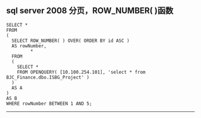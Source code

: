 


<span id = "20173301">sql server 2008 分页，ROW_NUMBER( )函数</span>
----------

	
	SELECT *
	FROM
	(
	  SELECT ROW_NUMBER( ) OVER( ORDER BY id ASC )
	  AS rowNumber,
	         *
	  FROM
	  (
	    SELECT *
	    FROM OPENQUERY( [10.100.254.101], 'select * from BJC_Finance.dbo.ISBG_Project' )
	  )
	  AS A
	)
	AS B
	WHERE rowNumber BETWEEN 1 AND 5;


----------



